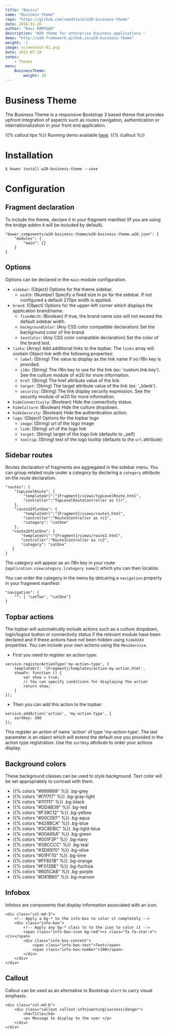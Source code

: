 ```yaml
---
title: "Basics"
name: "Business theme"
repo: "https://github.com/seedstack/w20-business-theme"
date: 2016-01-20
author: "Kavi RAMYEAD"
description: "W20 theme for enterprise business applications."
demo: "http://w20-framework.github.io/w20-business-theme"
weight: -1
image: screenshot-01.png
date: 2015-07-28
zones:
    - Themes
menu:
    BusinessTheme:
        weight: 10
---
```


# Business Theme

The Business Theme is a responsive Bootstrap 3 based theme that provides upfront integration of aspects such as
routes navigation, authentication or internationalization in your front end application.

{{% callout tips %}}
Running demo available [here](http://seedstack.org/w20-business-theme).
{{% /callout %}}

# Installation

```
$ bower install w20-business-theme --save
```

# Configuration

## Fragment declaration

To include the theme, declare it in your fragment manifest (If you are using the bridge addon it will be included by default).

```
"bower_components/w20-business-theme/w20-business-theme.w20.json": {
    "modules": {
        "main": {}
    }
}
```

## Options

Options can be declared in the `main` module configuration.

* `sidebar`: (Object) Options for the theme sidebar.
    * `width`: (Number) Specify a fixed size in px for the sidebar. If not configured a default 270px width is applied.
* `brand`: (Object) Options for the upper-left corner which displays the application brand/name.
    * `fixedWith`: (Boolean) If true, the brand name size will not exceed the default sidebar width.
    * `backgroundColor`: (Any CSS color compatible declaration) Set the background color of the brand.
    * `textColor`: (Any CSS color compatible declaration) Set the color of the brand test.
* `links`: (Array) Add additional links to the topbar. The `links` array will contain Object link with the following properties:
    * `label`: (String) The value to display as the link name if no i18n key is provided.
    * `i18n`: (String) The i18n key to use for the link (ex: 'custom.link.key'). See the culture module of w20 for more information.
    * `href`: (String) The href attribute value of the link.
    * `target`: (String) The target attribute value of the link (ex: '_blank').
    * `security`: (String) The link display security expression. See the security module of w20 for more information.
* `hideConnectivity`: (Boolean) Hide the connectivity status.
* `hideCulture`: (Boolean) Hide the culture dropdown.
* `hideSecurity`: (Boolean) Hide the authentication action.
* `logo`: (Object) Options for the topbar logo
    * `ìmage`: (String) url of the logo image
    * `link`: (String) url of the logo link
    * `target`: (String) target of the logo link (defaults to _self)
    * `tooltip`: (String) text of the logo tooltip (defaults to the `url` attribute)
    
## Sidebar routes

Routes declaration of fragments are aggregated in the sidebar menu. You can group related route under a category by declaring
a `category` attribute on the route declaration.

```
"routes": {
    "topLevelRoute": {
        "templateUrl":"{Fragment}/views/topLevelRoute.html",
        "controller":"TopLevelRouteController as tlr",
    },
    "route1OfCatOne": {
        "templateUrl":"{Fragment}/views/route1.html",
        "controller":"Route1Controller as rc1",
        "category": "catOne"
    },
   "route2OfCatOne": {
       "templateUrl":"{Fragment}/views/route2.html",
       "controller":"Route1Controller as rc2",
       "category": "catOne"
   }
}
```

The category will appear as an i18n key in your route (`application.viewcategory.[category name]`) which you can
then localize.

You can order the category in the menu by delcaring a `navigation` property in your fragment manifest:

```
"navigation": {
    "": [ "catTwo", "catOne"]
}
```

## Topbar actions

The topbar will automatically include actions such as a culture dropdown, login/logout button or connectivity status if 
the relevant module have been declared and if these actions have not been hidden using `hideXXXX` properties.
You can include your own actions using the `MenuService`.

* First you need to register an action type:

```
service.registerActionType('my-action-type', {
    templateUrl: '{Fragment}/templates/action-my-action.html',
    showFn: function () {
        var show = true;
        // You can specify conditions for displaying the action
        return show;
    }
});
```

* Then you can add this action to the topbar:

```
service.addAction('action', 'my-action-type', {
    sortKey: 300
});
```
This register an action of name 'action' of type 'my-action-type'. The last parameter is an
object which will extend the default one you provided in the action type registration. Use
the `sortKey` attribute to order your actions display.

## Background colors

These background classes can be used to style background. Text color will be set appropriately to
contrast with them.

*  {{% colors "#999999" %}} .bg-grey
*  {{% colors "#f7f7f7" %}} .bg-gray-light
*  {{% colors "#111111" %}} .bg-black
*  {{% colors "#DD4B39" %}} .bg-red
*  {{% colors "#F39C12" %}} .bg-yellow
*  {{% colors "#00C0EF" %}} .bg-aqua
*  {{% colors "#428BCA" %}} .bg-blue
*  {{% colors "#3C8DBC" %}} .bg-light-blue
*  {{% colors "#00A65A" %}} .bg-green
*  {{% colors "#001F3F" %}} .bg-navy
*  {{% colors "#39CCCC" %}} .bg-teal
*  {{% colors "#3D9970" %}} .bg-olive
*  {{% colors "#01FF70" %}} .bg-lime
*  {{% colors "#FF851B" %}} .bg-orange
*  {{% colors "#F012BE" %}} .bg-fuchsia
*  {{% colors "#605CA8" %}} .bg-purple
*  {{% colors "#D81B60" %}} .bg-maroon

## Infobox

Infobox are components that display information associated with an icon.

```
<div class="col-md-3">
    <!-- Apply a bg-* to the info-box to color it completely -->
    <div class="info-box">
        <!-- Apply any bg-* class to to the icon to color it -->
        <span class="info-box-icon bg-red"><i class="fa fa-star-o"></i></span>
        <div class="info-box-content">
            <span class="info-box-text">Text</span>
            <span class="info-box-number">100</span>
        </div>
    </div>
</div>
```

## Callout

Callout can be used as an alternative to Bootstrap `alert` to carry visual emphasis.

```
<div class="col-md-6">
    <div class="callout callout-info|warning|success|danger">
        <h4>Title</h4>
        <p> Message to display to the user </p>
    </div>
</div>
```


